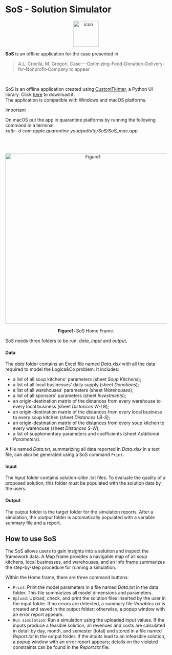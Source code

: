# SoS - Solution Simulator

<p align="center">
<img width="80" alt="icon" src="https://github.com/AnnaLivia/Case---Optimizing-Food-Donation-Delivery-for-Nonprofit-Company/assets/46559408/00659482-744b-476e-871e-8ef597b61d20")
</p>

**SoS** is an offline application for the case presented in

> A.L. Croella, M. Gregori, Case---Optimizing-Food-Donation-Delivery-for-Nonprofit-Company to appear

<br>

SoS is an offline application created using [CustomTkinter](https://github.com/TomSchimansky/CustomTkinter), a Python UI library. 
Click [here](https://uniroma1it-my.sharepoint.com/:f:/g/personal/croella_1544694_studenti_uniroma1_it/Elyvsz3bjClBoFEhHI0Ff5kB2QqCcwYiOCmAqz0vxt8FvA?e=gxSzC6) to download it.
<br>
The application is compatible with Windows and macOS platforms.

> [!IMPORTANT]
> On macOS put the app in quarantine platforms by running the following command in a terminal:<br>
> <em>xattr -d com.apple.quarantine your/path/to/SoS/SoS_mac.app</em>

<br>
<br>

<p align="center">
<img width="531" alt="Figure1" src="https://github.com/AnnaLivia/Case---Optimizing-Food-Donation-Delivery-for-Nonprofit-Company/assets/46559408/b9345b35-3287-4a49-99a3-5e317cba9765">
</p>

<p align="center"><b>Figure1:</b> SoS Home Frame.</p>

SoS needs three folders to be run: <em>data</em>, <em>input</em> and <em>output</em>.

#### Data
The <em>data</em> folder contains an Excel file named <em>Data.xlsx</em> with all the data required to model the Logica&Co problem. It includes:
<ul>
    <li> a list of all soup kitchens' parameters (sheet <em>Soup Kitchens</em>);</li>
    <li> a list of all local businesses' daily supply (sheet <em>Donations</em>);</li>
    <li> a list of all warehouses' parameters (sheet <em>Warehouses</em>);</li>
    <li> a list of all sponsors' parameters (sheet <em>Investments</em>);</li>
    <li> an origin-destination matrix of the distances from every warehouse to every local business (sheet <em>Distances W-LB</em>);</li>
    <li> an origin-destination matrix of the distances from every local business to every soup kitchen (sheet <em>Distances LB-S</em>);</li>
    <li> an origin-destination matrix of the distances from every soup kitchen to every warehouse (sheet <em>Distances S-W</em>);</li>
    <li> a list of supplementary parameters and coefficients (sheet <em>Additional Parameters</em>).</li>
</ul>
<p>
A file named <em>Data.txt</em>, summarizing all data reported in <em>Data.xlsx</em> in a text file, can also be generated using a SoS command <code>Print</code>.
</p>

#### Input
The <em>input</em> folder contains solution-alike </em>.txt</em> files.  To evaluate the quality of a proposed solution, this folder must be populated with the solution data by the users.

#### Output
The <em>output</em> folder is the target folder for the simulation reports. After a simulation, the <em>\output</em> folder is automatically populated with a variable summary file and a report.

## How to use SoS
<p>
The SoS allows users to gain insights into a solution and inspect the framework data. A Map frame provides a navigable map of all soup kitchens, local businesses, and warehouses, and an Info frame summarizes the step-by-step procedure for running a simulation.
</p>
<p>
Within the Home frame, there are three command buttons:
</p>
<ul>
<li> <code>Print</code>: Print the model parameters in a file named <em>Data.txt</em> in the data folder. This file summarizes all model dimensions and parameters.
</li>
<li> <code>Upload</code>: Upload, check, and print the solution files inserted by the user in the input folder. If no errors are detected, a summary file <em>Variables.txt</em> is created and saved in the output folder; otherwise, a popup window with an error report appears.
</li>
<li> <code>Run simulation</code>: Run a simulation using the uploaded input values. If the inputs produce a feasible solution, all revenues and costs are calculated in detail by day, month, and semester (total) and stored in a file named <em>Report.txt</em> in the output folder. If the inputs lead to an infeasible solution, a popup window with an error report appears; details on the violated constraints can be found in the <em>Report.txt</em> file.
</li>
</ul>
